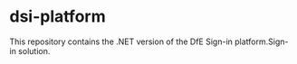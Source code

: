 # dsi-platform

This repository contains the .NET version of the DfE Sign-in platform.Sign-in solution.
